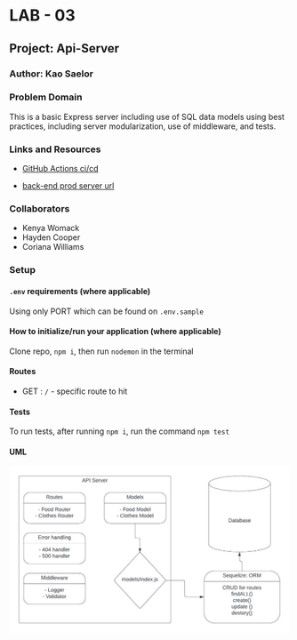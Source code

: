 # LAB - 03

## Project: Api-Server

### Author: Kao Saelor

### Problem Domain

This is a basic Express server including use of SQL data models using best practices, including server modularization, use of middleware, and tests.

### Links and Resources

- [GitHub Actions ci/cd](https://github.com/CodingKao/api-server/pulls?q=is%3Apr+is%3Aclosed)

- [back-end prod server url](https://api-server-u31c.onrender.com/)

### Collaborators

- Kenya Womack
- Hayden Cooper
- Coriana Williams

### Setup

#### `.env` requirements (where applicable)

Using only PORT which can be found on `.env.sample`

#### How to initialize/run your application (where applicable)

Clone repo, `npm i`, then run `nodemon` in the terminal

#### Routes

- GET : `/` - specific route to hit

#### Tests

To run tests, after running `npm i`, run the command `npm test`

#### UML

![UML image](./assets/api-server-uml.jpeg)